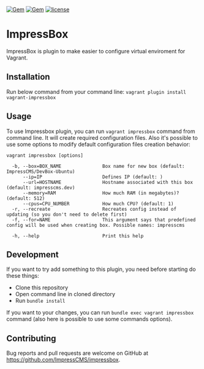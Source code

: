 [![Gem](https://img.shields.io/gem/dtv/vagrant-impressbox.svg)]() [![Gem](https://img.shields.io/gem/v/vagrant-impressbox.svg)]() [![license](https://img.shields.io/github/license/ImpressCMS/vagrant-impressbox.svg?maxAge=2592000)](License.txt) 

# ImpressBox

ImpressBox is plugin to make easier to configure virtual enviroment for Vagrant. 

## Installation

Run below command from your command line:
`vagrant plugin install vagrant-impressbox`

## Usage

To use Impressbox plugin, you can run `vagrant impressbox` command from command line. It will create required configuration files. Also it's possible to use some options to modify default configuration files creation behavior:

    vagrant impressbox [options]

      -b, --box=BOX_NAME               Box name for new box (default: ImpressCMS/DevBox-Ubuntu)
          --ip=IP                      Defines IP (default: )
          --url=HOSTNAME               Hostname associated with this box (default: impresscms.dev)
          --memory=RAM                 How much RAM (in megabytes)? (default: 512)
          --cpus=CPU_NUMBER            How much CPU? (default: 1)
      -r, --recreate                   Recreates config instead of updating (so you don't need to delete first)
      -f, --for=NAME                   This argument says that predefined config will be used when creating box. Possible names: impresscms
      
      -h, --help                       Print this help

## Development

If you want to try add something to this plugin, you need before starting do these things:
 * Clone this repository
 * Open command line in cloned directory
 * Run `bundle install`
 
If you want to your changes, you can run `bundle exec vagrant impressbox` command (also here is possible to use some commands options).

## Contributing

Bug reports and pull requests are welcome on GitHub at https://github.com/ImpressCMS/impressbox.
